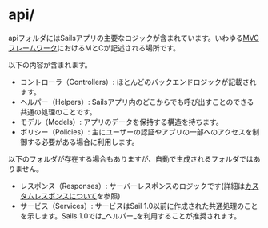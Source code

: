 # api/

apiフォルダにはSailsアプリの主要なロジックが含まれています。いわゆる<a href="https://ja.wikipedia.org/wiki/Model_View_Controller" target="_blank">MVCフレームワーク</a>におけるMとCが記述される場所です。

以下の内容が含まれます。

- コントローラ（Controllers）: ほとんどのバックエンドロジックが記載されます。
- ヘルパー（Helpers）: Sailsアプリ内のどこからでも呼び出すことのできる共通の処理のことです。
- モデル（Models）: アプリのデータを保持する構造を持ちます。
- ポリシー（Policies）: 主にユーザーの認証やアプリの一部へのアクセスを制御する必要がある場合に利用します。

以下のフォルダが存在する場合もありますが、自動で生成されるフォルダではありません。

- レスポンス（Responses）: サーバーレスポンスのロジックです(詳細は[カスタムレスポンスについて](http://sailsjs-org.com/documentation/concepts/extending-sails/custom-responses)を参照)
- サービス（Services）: サービスはSail 1.0以前に作成された共通処理のことを示します。Sails 1.0では_ヘルパー_を利用することが推奨されます。


<docmeta name="displayName" value="api">

